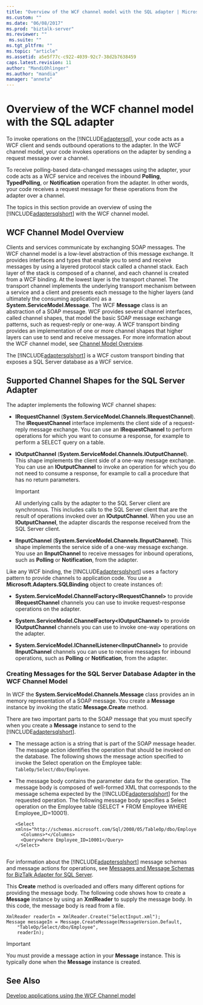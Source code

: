 ```yaml
---
title: "Overview of the WCF channel model with the SQL adapter | Microsoft Docs"
ms.custom: ""
ms.date: "06/08/2017"
ms.prod: "biztalk-server"
ms.reviewer: ""
 ms.suite: ""
ms.tgt_pltfrm: ""
ms.topic: "article"
ms.assetid: a5e5f77c-c922-4039-92c7-38d2b7638459
caps.latest.revision: 11
author: "MandiOhlinger"
ms.author: "mandia"
manager: "anneta"
---
```

# Overview of the WCF channel model with the SQL adapter
To invoke operations on the [!INCLUDE[adaptersql](../../includes/adaptersql-md.md)], your code acts as a WCF client and sends outbound operations to the adapter. In the WCF channel model, your code invokes operations on the adapter by sending a request message over a channel.  
  
 To receive polling-based data-changed messages using the adapter, your code acts as a WCF service and receives the inbound **Polling**, **TypedPolling**, or **Notification** operation from the adapter. In other words, your code receives a request message for these operations from the adapter over a channel.  
  
 The topics in this section provide an overview of using the [!INCLUDE[adaptersqlshort](../../includes/adaptersqlshort-md.md)] with the WCF channel model.  
  
## WCF Channel Model Overview  
 Clients and services communicate by exchanging SOAP messages. The WCF channel model is a low-level abstraction of this message exchange. It provides interfaces and types that enable you to send and receive messages by using a layered protocol stack called a channel stack. Each layer of the stack is composed of a channel, and each channel is created from a WCF binding. At the lowest layer is the transport channel. The transport channel implements the underlying transport mechanism between a service and a client and presents each message to the higher layers (and ultimately the consuming application) as a **System.ServiceModel.Message**. The WCF **Message** class is an abstraction of a SOAP message. WCF provides several channel interfaces, called channel shapes, that model the basic SOAP message exchange patterns, such as request-reply or one-way. A WCF transport binding provides an implementation of one or more channel shapes that higher layers can use to send and receive messages. For more information about the WCF channel model, see [Channel Model Overview](https://msdn.microsoft.com/library/ms729840.aspx).
  
 The [!INCLUDE[adaptersqlshort](../../includes/adaptersqlshort-md.md)] is a WCF custom transport binding that exposes a SQL Server database as a WCF service.  
  
## Supported Channel Shapes for the SQL Server Adapter  
 The adapter implements the following WCF channel shapes:  
  
-   **IRequestChannel** (**System.ServiceModel.Channels.IRequestChannel**). The **IRequestChannel** interface implements the client side of a request-reply message exchange. You can use an **IRequestChannel** to perform operations for which you want to consume a response, for example to perform a SELECT query on a table.  
  
-   **IOutputChannel** (**System.ServiceModel.Channels.IOutputChannel**). This shape implements the client side of a one-way message exchange. You can use an **IOutputChannel** to invoke an operation for which you do not need to consume a response, for example to call a procedure that has no return parameters.  
  
    > [!IMPORTANT]
    >  All underlying calls by the adapter to the SQL Server client are synchronous. This includes calls to the SQL Server client that are the result of operations invoked over an **IOutputChannel**. When you use an **IOutputChannel**, the adapter discards the response received from the SQL Server client.  
  
-   **IInputChannel** (**System.ServiceModel.Channels.IInputChannel**). This shape implements the service side of a one-way message exchange. You use an **IInputChannel** to receive messages for inbound operations, such as **Polling** or **Notification**, from the adapter.  
  
 Like any WCF binding, the [!INCLUDE[adaptersqlshort](../../includes/adaptersqlshort-md.md)] uses a factory pattern to provide channels to application code. You use a **Microsoft.Adapters.SQLBinding** object to create instances of:  
  
-   **System.ServiceModel.ChannelFactory\<IRequestChannel>** to provide **IRequestChannel** channels you can use to invoke request-response operations on the adapter.  
  
-   **System.ServiceModel.ChannelFactory\<IOutputChannel>** to provide **IOutputChannel** channels you can use to invoke one-way operations on the adapter.  
  
-   **System.ServiceModel.IChannelListener\<IInputChannel>** to provide **IInputChannel** channels you can use to receive messages for inbound operations, such as **Polling** or **Notification**, from the adapter.  
  
### Creating Messages for the SQL Server Database Adapter in the WCF Channel Model  
 In WCF the **System.ServiceModel.Channels.Message** class provides an in memory representation of a SOAP message. You create a **Message** instance by invoking the static **Message.Create** method.  
  
 There are two important parts to the SOAP message that you must specify when you create a **Message** instance to send to the [!INCLUDE[adaptersqlshort](../../includes/adaptersqlshort-md.md)].  
  
-   The message action is a string that is part of the SOAP message header. The message action identifies the operation that should be invoked on the database. The following shows the message action specified to invoke the Select operation on the Employee table: `TableOp/Select/dbo/Employee`.  
  
-   The message body contains the parameter data for the operation. The message body is composed of well-formed XML that corresponds to the message schema expected by the [!INCLUDE[adaptersqlshort](../../includes/adaptersqlshort-md.md)] for the requested operation. The following message body specifies a Select operation on the Employee table (SELECT * FROM Employee WHERE Employee_ID=10001).  
  
    ```  
    <Select xmlns="http://schemas.microsoft.com/Sql/2008/05/TableOp/dbo/Employee">  
      <Columns>*</Columns>  
      <Query>where Employee_ID=10001</Query>  
    </Select>  
  
    ```  
  
 For information about the [!INCLUDE[adaptersqlshort](../../includes/adaptersqlshort-md.md)] message schemas and message actions for operations, see [Messages and Message Schemas for BizTalk Adapter for SQL Server](../../adapters-and-accelerators/adapter-sql/messages-and-message-schemas-for-biztalk-adapter-for-sql-server.md).  
  
 This **Create** method is overloaded and offers many different options for providing the message body. The following code shows how to create a **Message** instance by using an **XmlReader** to supply the message body. In this code, the message body is read from a file.  
  
```  
XmlReader readerIn = XmlReader.Create("SelectInput.xml");  
Message messageIn = Message.CreateMessage(MessageVersion.Default,  
    "TableOp/Select/dbo/Employee",  
    readerIn);  
```  
  
> [!IMPORTANT]
>  You must provide a message action in your **Message** instance. This is typically done when the **Message** instance is created.  
  
## See Also  
[Develop applications using the WCF Channel model](../../adapters-and-accelerators/adapter-sql/develop-sql-applications-using-the-wcf-channel-model.md)